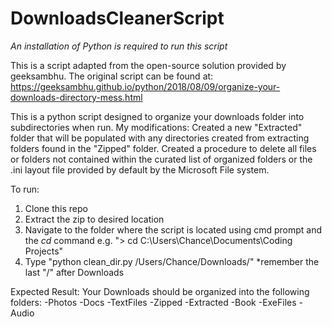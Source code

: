 # DownloadsCleanerScript
*An installation of Python is required to run this script*

This is a script adapted from the open-source solution provided by geeksambhu.
The original script can be found at: https://geeksambhu.github.io/python/2018/08/09/organize-your-downloads-directory-mess.html

This is a python script designed to organize your downloads folder into subdirectories when run. 
My modifications:
Created a new "Extracted" folder that will be populated with any directories created from extracting folders found in the "Zipped" folder.
Created a procedure to delete all files or folders not contained within the curated list of organized folders or the .ini layout file provided by default by the Microsoft File system. 

To run:
1. Clone this repo
2. Extract the zip to desired location
3. Navigate to the folder where the script is located using cmd prompt and the *cd* command e.g. "> cd C:\Users\Chance\Documents\Coding Projects"
4. Type "python clean_dir.py /Users/Chance/Downloads/" *remember the last "/" after Downloads

Expected Result:
Your Downloads should be organized into the following folders:
-Photos
-Docs
-TextFiles
-Zipped
-Extracted
-Book
-ExeFiles
-Audio

